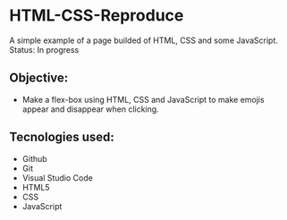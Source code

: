 # HTML-CSS-Reproduce
A simple example of a page builded of HTML, CSS and some JavaScript.
Status: In progress

## Objective:
- Make a flex-box using HTML, CSS and JavaScript to make emojis appear and disappear when clicking.

## Tecnologies used:
- Github
- Git
- Visual Studio Code
- HTML5
- CSS
- JavaScript

